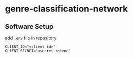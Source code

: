 # genre-classification-network

## Software Setup

add `.env` file in repository
```
CLIENT_ID="<client id>"
CLIENT_SECRET="<secret token>"
```